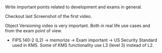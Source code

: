 Write important points related to development and exams in general.

Checkout last Screenshot of the first video.

Object Versioning video is very important. Both in real life use cases and from the exam point of view.

- FIPS 140-2 (L2) -> memorize -> Exam important -> US Security Standard used in KMS. Some of KMS functionality use L3 (level 3) instead of L2.